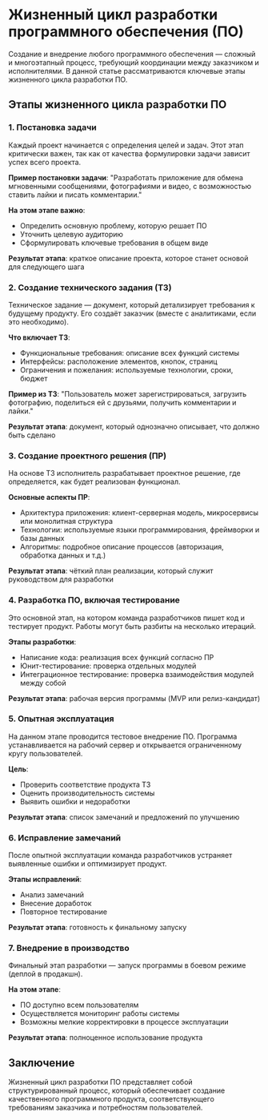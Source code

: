 # Жизненный цикл разработки программного обеспечения (ПО)

Создание и внедрение любого программного обеспечения — сложный и многоэтапный процесс, требующий координации между заказчиком и исполнителями. В данной статье рассматриваются ключевые этапы жизненного цикла разработки ПО.

## Этапы жизненного цикла разработки ПО

### 1. Постановка задачи

Каждый проект начинается с определения целей и задач. Этот этап критически важен, так как от качества формулировки задачи зависит успех всего проекта.

**Пример постановки задачи**: "Разработать приложение для обмена мгновенными сообщениями, фотографиями и видео, с возможностью ставить лайки и писать комментарии."

**На этом этапе важно**:
- Определить основную проблему, которую решает ПО
- Уточнить целевую аудиторию
- Сформулировать ключевые требования в общем виде

**Результат этапа**: краткое описание проекта, которое станет основой для следующего шага

### 2. Создание технического задания (ТЗ)

Техническое задание — документ, который детализирует требования к будущему продукту. Его создаёт заказчик (вместе с аналитиками, если это необходимо).

**Что включает ТЗ**:
- Функциональные требования: описание всех функций системы
- Интерфейсы: расположение элементов, кнопок, страниц
- Ограничения и пожелания: используемые технологии, сроки, бюджет

**Пример из ТЗ**: "Пользователь может зарегистрироваться, загрузить фотографию, поделиться ей с друзьями, получить комментарии и лайки."

**Результат этапа**: документ, который однозначно описывает, что должно быть сделано

### 3. Создание проектного решения (ПР)

На основе ТЗ исполнитель разрабатывает проектное решение, где определяется, как будет реализован функционал.

**Основные аспекты ПР**:
- Архитектура приложения: клиент-серверная модель, микросервисы или монолитная структура
- Технологии: используемые языки программирования, фреймворки и базы данных
- Алгоритмы: подробное описание процессов (авторизация, обработка данных и т.д.)

**Результат этапа**: чёткий план реализации, который служит руководством для разработки

### 4. Разработка ПО, включая тестирование

Это основной этап, на котором команда разработчиков пишет код и тестирует продукт. Работы могут быть разбиты на несколько итераций.

**Этапы разработки**:
- Написание кода: реализация всех функций согласно ПР
- Юнит-тестирование: проверка отдельных модулей
- Интеграционное тестирование: проверка взаимодействия модулей между собой

**Результат этапа**: рабочая версия программы (MVP или релиз-кандидат)

### 5. Опытная эксплуатация

На данном этапе проводится тестовое внедрение ПО. Программа устанавливается на рабочий сервер и открывается ограниченному кругу пользователей.

**Цель**:
- Проверить соответствие продукта ТЗ
- Оценить производительность системы
- Выявить ошибки и недоработки

**Результат этапа**: список замечаний и предложений по улучшению

### 6. Исправление замечаний

После опытной эксплуатации команда разработчиков устраняет выявленные ошибки и оптимизирует продукт.

**Этапы исправлений**:
- Анализ замечаний
- Внесение доработок
- Повторное тестирование

**Результат этапа**: готовность к финальному запуску

### 7. Внедрение в производство

Финальный этап разработки — запуск программы в боевом режиме (деплой в продакшн).

**На этом этапе**:
- ПО доступно всем пользователям
- Осуществляется мониторинг работы системы
- Возможны мелкие корректировки в процессе эксплуатации

**Результат этапа**: полноценное использование продукта

## Заключение

Жизненный цикл разработки ПО представляет собой структурированный процесс, который обеспечивает создание качественного программного продукта, соответствующего требованиям заказчика и потребностям пользователей.